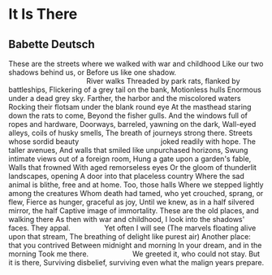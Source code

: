 # It Is There
## Babette Deutsch
These are the streets where we walked with war and childhood
Like our two shadows behind us, or
Before us like one shadow.
                                       River walks
Threaded by park rats, flanked by battleships,
Flickering of a grey tail on the bank,
Motionless hulls
Enormous under a dead grey sky.
Farther, the harbor and the miscolored waters
Rocking their flotsam under the blank round eye
At the masthead staring down the rats to come,
Beyond the fisher gulls.
And the windows full of ropes and hardware,
Doorways, barreled, yawning on the dark,
Wall-eyed alleys, coils of husky smells,
The breath of journeys strong there.
Streets whose sordid beauty
                                        joked readily with hope.
The taller avenues,
And walls that smiled like unpurchased horizons,
Swung intimate views out of a foreign room,
Hung a gate upon a garden's fable,
Walls that frowned
With aged remorseless eyes
Or the gloom of thunderlit landscapes, opening
A door into that placeless country
Where the sad animal is blithe, free and at home.
Too, those halls
Where we stepped lightly among the creatures
Whom death had tamed, who yet crouched, sprang, or flew,
Fierce as hunger, graceful as joy,
Until we knew, as in a half silvered mirror, the half
Captive image of immortality.
These are the old places, and walking there
As then with war and childhood, I look into the shadows' faces.
They appal.
                Yet often I will see
(The marvels floating alive upon that stream,
The breathing of delight like purest air)
Another place: that you contrived
Between midnight and morning
In your dream, and in the morning
Took me there.
                     We greeted it, who could not stay.
But it is there,
Surviving disbelief, surviving even what the malign years prepare.